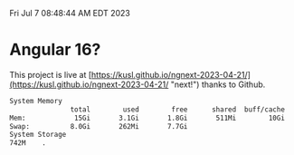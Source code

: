 Fri Jul  7 08:48:44 AM EDT 2023

# Angular 16?


This project is live at [https://kusl.github.io/ngnext-2023-04-21/](https://kusl.github.io/ngnext-2023-04-21/ "next!") thanks to Github.

```bash
System Memory
               total        used        free      shared  buff/cache   available
Mem:            15Gi       3.1Gi       1.8Gi       511Mi        10Gi        11Gi
Swap:          8.0Gi       262Mi       7.7Gi
System Storage
742M	.
```

